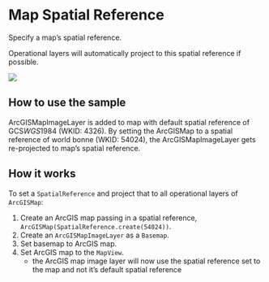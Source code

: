 # Map Spatial Reference

Specify a map’s spatial reference.

Operational layers will automatically project to this spatial reference
if possible.

![](MapSpatialReference.png)

## How to use the sample

ArcGISMapImageLayer is added to map with default spatial reference of
GCS*WGS*1984 (WKID: 4326). By setting the ArcGISMap to a spatial
reference of world bonne (WKID: 54024), the ArcGISMapImageLayer gets
re-projected to map’s spatial reference.

## How it works

To set a `SpatialReference` and project that to all operational layers
of `ArcGISMap`:

1.  Create an ArcGIS map passing in a spatial reference,
    `ArcGISMap(SpatialReference.create(54024))`.
2.  Create an `ArcGISMapImageLayer` as a `Basemap`.
3.  Set basemap to ArcGIS map.
4.  Set ArcGIS map to the `MapView`.
      - the ArcGIS map image layer will now use the spatial reference
        set to the map and not it’s default spatial reference
